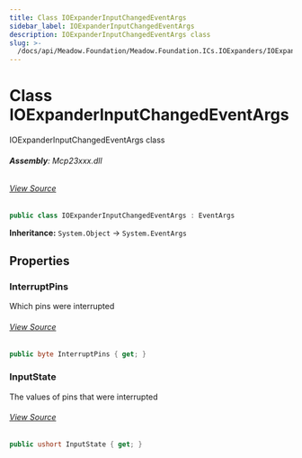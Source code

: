 ```yaml
---
title: Class IOExpanderInputChangedEventArgs
sidebar_label: IOExpanderInputChangedEventArgs
description: IOExpanderInputChangedEventArgs class
slug: >-
  /docs/api/Meadow.Foundation/Meadow.Foundation.ICs.IOExpanders/IOExpanderInputChangedEventArgs
---
```

# Class IOExpanderInputChangedEventArgs
IOExpanderInputChangedEventArgs class

###### **Assembly**: Mcp23xxx.dll
###### [View Source](https://github.com/WildernessLabs/Meadow.Foundation.git/blob/develop/Source/Meadow.Foundation.Peripherals/ICs.IOExpanders.Mcp23xxx/Driver/Mcp23xxx.IOExpanderInputChangedEventArgs.cs#L8)
```csharp title="Declaration"
public class IOExpanderInputChangedEventArgs : EventArgs
```
**Inheritance:** `System.Object` -> `System.EventArgs`

## Properties
### InterruptPins
Which pins were interrupted
###### [View Source](https://github.com/WildernessLabs/Meadow.Foundation.git/blob/develop/Source/Meadow.Foundation.Peripherals/ICs.IOExpanders.Mcp23xxx/Driver/Mcp23xxx.IOExpanderInputChangedEventArgs.cs#L13)
```csharp title="Declaration"
public byte InterruptPins { get; }
```
### InputState
The values of pins that were interrupted
###### [View Source](https://github.com/WildernessLabs/Meadow.Foundation.git/blob/develop/Source/Meadow.Foundation.Peripherals/ICs.IOExpanders.Mcp23xxx/Driver/Mcp23xxx.IOExpanderInputChangedEventArgs.cs#L18)
```csharp title="Declaration"
public ushort InputState { get; }
```
